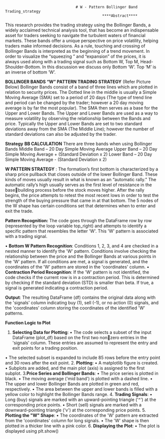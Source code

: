                                     # W - Pattern Bollinger Band Trading_strategy
                                                ****Abstract****
This research provides the trading strategy using the Bollinger Bands, a widely acclaimed 
technical analysis tool, that has become an indispensable asset for traders seeking to navigate the 
turbulent waters of financial markets. These bands offer a unique perspective on price volatility, helping 
traders make informed decisions. As a rule, touching and crossing of Bollinger Bands is interpreted as 
the beginning of a trend movement. In order to visualize the “squeezing ” and “expansion” of the prices, 
it is always used along with a trading signal such as Bottom W, Top M, Head-Shoulder-Bottom. In this 
discussion we discuss only Bottom ‘W’. Top ‘M’ is an inverse of bottom ’W’.


**BOLLINGER BANDS “W” PATTERN TRADING STRATEGY**
(Refer Picture Below) Bollinger Bands consist of a band of three lines which are plotted in 
relation to security prices. The Dotted line in the middle is usually a Simple Moving Average (SMA) set to 
a period of 20 days (The type of trend line and period can be changed by the trader; however a 20 day 
moving average is by far the most popular). The SMA then serves as a base for the Upper and Lower 
Bands. The Upper and Lower Bands are used as a way to measure volatility by observing the relationship 
between the Bands and price. Typically the Upper and Lower Bands are set to two standard deviations 
away from the SMA (The Middle Line); however the number of standard deviations can also be adjusted 
by the trader.



**Strategy** 
**BB CALCULATION**
There are three bands when using Bollinger Bands
Middle Band – 20 Day Simple Moving Average
Upper Band – 20 Day Simple Moving Average + (Standard Deviation x 2)
Lower Band – 20 Day Simple Moving Average - (Standard Deviation x 2)

**W PATTERN STRATEGY** : The formation’s first bottom is characterized by a sharp price pullback that 
closes outside of the lower Bollinger Band. These kinds of moves usually result in what is known as an 
“automatic rally.” The automatic rally’s high usually serves as the first level of resistance in the basebuilding process before the stock moves higher. After the rally begins, the price attempts to retest the 
most recent lows in order to test the strength of the buying pressure that came in at that bottom. The 5 
nodes of the W shape has certain conditions set that determines when to enter and exit the trade.

**Pattern Recognition:**
The code goes through the DataFrame row by row (represented by the loop variable top_right) 
and attempts to identify a specific pattern that resembles the letter 'W'. This 'W' pattern is associated 
with a trading signal.

• **Bottom W Pattern Recognition**: Conditions 1, 2, 3, and 4 are checked in a nested 
manner to identify the 'W' pattern. Conditions involve checking the relationship 
between the price and the Bollinger Bands at various points in the 'W' pattern. If all 
conditions are met, a signal is generated, and the coordinates of the 'W' pattern are 
stored in the 'coordinates' column.
• **Contraction Period Recognition**: If the 'W' pattern is not identified, the code checks 
if the current row is in a contraction period. This is determined by checking if the 
standard deviation (STD) is smaller than beta. If true, a signal is generated indicating a 
contraction period.

**Output**: The resulting DataFrame (df) contains the original data along with the 'signals' column 
indicating buy (1), sell (-1), or no action (0) signals, and the 'coordinates' column storing the coordinates 
of the identified 'W' patterns.

**Function Logic to Plot**
1. **Selecting Data for Plotting**:
• The code selects a subset of the input DataFrame (plot_df) based on the first two nonzero entries in the 'signals' column. These entries are assumed to represent the entry 
and exit points for a trading position.

• The selected subset is expanded to include 85 rows before the entry point and 30 rows 
after the exit point.
2. **Plotting**:
• A matplotlib figure is created.
• Subplots are added, and the main plot (axis) is assigned to the first subplot.
3.**Price Series and Bollinger Bands**:
• The price series is plotted in black.
• The moving average ('mid band') is plotted with a dashed line.
• The upper and lower Bollinger Bands are plotted in green and red, respectively.
• The area between the upper and lower bands is filled with a yellow color to highlight the 
Bollinger Bands range.
4. **Trading Signals**:
• Long (buy) signals are marked with an upward-pointing triangle ('^') at the 
corresponding price points.
• Short (sell) signals are marked with a downward-pointing triangle ('v') at the 
corresponding price points.
5. **Plotting the "W" Shape**:
• The coordinates of the 'W' pattern are extracted from the 'coordinates' column for long 
signals.
• The 'W' shape is then plotted in a thicker line with a pink color.
6. **Displaying the Plot**:
• The plot is displayed using plt.show()
